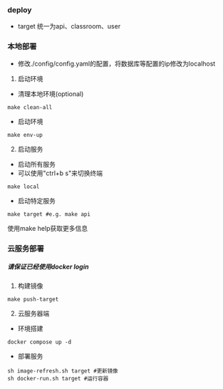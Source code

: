 ### deploy
- target 统一为api、classroom、user
### 本地部署
- 修改./config/config.yaml的配置，将数据库等配置的ip修改为localhost
1. 启动环境
- 清理本地环境(optional)
```shell
make clean-all
```
- 启动环境
```shell
make env-up
```
2. 启动服务
- 启动所有服务
- 可以使用"ctrl+b s"来切换终端
```shell
make local
```
- 启动特定服务
```shell
make target #e.g. make api
```
使用make help获取更多信息
### 云服务部署
##### 请保证已经使用docker login
1. 构建镜像
```shell
make push-target 
```
2. 云服务器端
- 环境搭建
```shell
docker compose up -d
```
- 部署服务
```shell
sh image-refresh.sh target #更新镜像
sh docker-run.sh target #运行容器
```
